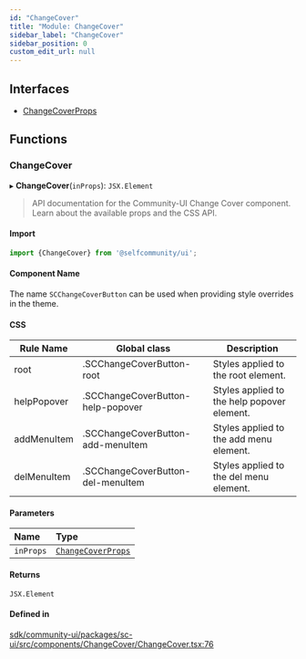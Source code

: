 ```yaml
---
id: "ChangeCover"
title: "Module: ChangeCover"
sidebar_label: "ChangeCover"
sidebar_position: 0
custom_edit_url: null
---
```


## Interfaces

- [ChangeCoverProps](../interfaces/ChangeCover.ChangeCoverProps.md)

## Functions

### ChangeCover

▸ **ChangeCover**(`inProps`): `JSX.Element`

> API documentation for the Community-UI Change Cover component. Learn about the available props and the CSS API.

#### Import
```jsx
import {ChangeCover} from '@selfcommunity/ui';
```

#### Component Name
The name `SCChangeCoverButton` can be used when providing style overrides in the theme.

#### CSS

|Rule Name|Global class|Description|
|---|---|---|
|root|.SCChangeCoverButton-root|Styles applied to the root element.|
|helpPopover|.SCChangeCoverButton-help-popover|Styles applied to the help popover element.|
|addMenuItem|.SCChangeCoverButton-add-menuItem|Styles applied to the add menu element.|
|delMenuItem|.SCChangeCoverButton-del-menuItem|Styles applied to the del menu element.|

#### Parameters

| Name | Type |
| :------ | :------ |
| `inProps` | [`ChangeCoverProps`](../interfaces/ChangeCover.ChangeCoverProps.md) |

#### Returns

`JSX.Element`

#### Defined in

[sdk/community-ui/packages/sc-ui/src/components/ChangeCover/ChangeCover.tsx:76](https://github.com/selfcommunity/community-ui/blob/a7bfc2b/packages/sc-ui/src/components/ChangeCover/ChangeCover.tsx#L76)
